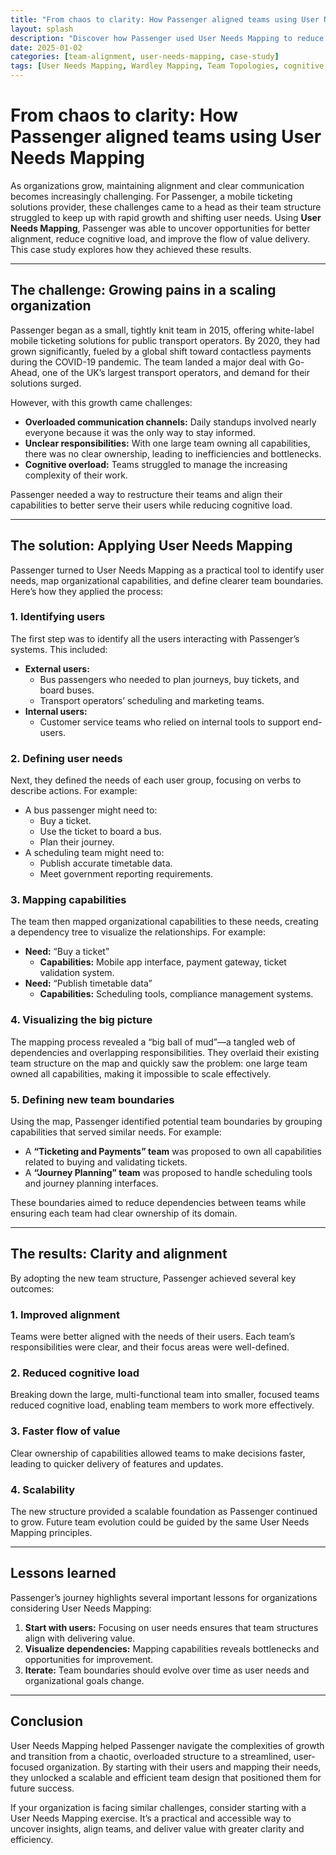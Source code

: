 ```yaml
---
title: "From chaos to clarity: How Passenger aligned teams using User Needs Mapping"
layout: splash 
description: "Discover how Passenger used User Needs Mapping to reduce cognitive load, align teams, and improve flow in a growing organization."
date: 2025-01-02
categories: [team-alignment, user-needs-mapping, case-study]
tags: [User Needs Mapping, Wardley Mapping, Team Topologies, cognitive load, organizational design]
---
```


# From chaos to clarity: How Passenger aligned teams using User Needs Mapping

As organizations grow, maintaining alignment and clear communication becomes increasingly challenging. For Passenger, a mobile ticketing solutions provider, these challenges came to a head as their team structure struggled to keep up with rapid growth and shifting user needs. Using **User Needs Mapping**, Passenger was able to uncover opportunities for better alignment, reduce cognitive load, and improve the flow of value delivery. This case study explores how they achieved these results.

---

## The challenge: Growing pains in a scaling organization

Passenger began as a small, tightly knit team in 2015, offering white-label mobile ticketing solutions for public transport operators. By 2020, they had grown significantly, fueled by a global shift toward contactless payments during the COVID-19 pandemic. The team landed a major deal with Go-Ahead, one of the UK’s largest transport operators, and demand for their solutions surged.

However, with this growth came challenges:
- **Overloaded communication channels:** Daily standups involved nearly everyone because it was the only way to stay informed.
- **Unclear responsibilities:** With one large team owning all capabilities, there was no clear ownership, leading to inefficiencies and bottlenecks.
- **Cognitive overload:** Teams struggled to manage the increasing complexity of their work.

Passenger needed a way to restructure their teams and align their capabilities to better serve their users while reducing cognitive load.

---

## The solution: Applying User Needs Mapping

Passenger turned to User Needs Mapping as a practical tool to identify user needs, map organizational capabilities, and define clearer team boundaries. Here’s how they applied the process:

### 1. Identifying users

The first step was to identify all the users interacting with Passenger’s systems. This included:
- **External users:**
  - Bus passengers who needed to plan journeys, buy tickets, and board buses.
  - Transport operators’ scheduling and marketing teams.
- **Internal users:**
  - Customer service teams who relied on internal tools to support end-users.

### 2. Defining user needs

Next, they defined the needs of each user group, focusing on verbs to describe actions. For example:
- A bus passenger might need to:
  - Buy a ticket.
  - Use the ticket to board a bus.
  - Plan their journey.
- A scheduling team might need to:
  - Publish accurate timetable data.
  - Meet government reporting requirements.

### 3. Mapping capabilities

The team then mapped organizational capabilities to these needs, creating a dependency tree to visualize the relationships. For example:
- **Need:** “Buy a ticket”
  - **Capabilities:** Mobile app interface, payment gateway, ticket validation system.
- **Need:** “Publish timetable data”
  - **Capabilities:** Scheduling tools, compliance management systems.

### 4. Visualizing the big picture

The mapping process revealed a “big ball of mud”—a tangled web of dependencies and overlapping responsibilities. They overlaid their existing team structure on the map and quickly saw the problem: one large team owned all capabilities, making it impossible to scale effectively.

### 5. Defining new team boundaries

Using the map, Passenger identified potential team boundaries by grouping capabilities that served similar needs. For example:
- A **“Ticketing and Payments” team** was proposed to own all capabilities related to buying and validating tickets.
- A **“Journey Planning” team** was proposed to handle scheduling tools and journey planning interfaces.

These boundaries aimed to reduce dependencies between teams while ensuring each team had clear ownership of its domain.

---

## The results: Clarity and alignment

By adopting the new team structure, Passenger achieved several key outcomes:

### 1. Improved alignment
Teams were better aligned with the needs of their users. Each team’s responsibilities were clear, and their focus areas were well-defined.

### 2. Reduced cognitive load
Breaking down the large, multi-functional team into smaller, focused teams reduced cognitive load, enabling team members to work more effectively.

### 3. Faster flow of value
Clear ownership of capabilities allowed teams to make decisions faster, leading to quicker delivery of features and updates.

### 4. Scalability
The new structure provided a scalable foundation as Passenger continued to grow. Future team evolution could be guided by the same User Needs Mapping principles.

---

## Lessons learned

Passenger’s journey highlights several important lessons for organizations considering User Needs Mapping:

1. **Start with users:** Focusing on user needs ensures that team structures align with delivering value.
2. **Visualize dependencies:** Mapping capabilities reveals bottlenecks and opportunities for improvement.
3. **Iterate:** Team boundaries should evolve over time as user needs and organizational goals change.

---

## Conclusion

User Needs Mapping helped Passenger navigate the complexities of growth and transition from a chaotic, overloaded structure to a streamlined, user-focused organization. By starting with their users and mapping their needs, they unlocked a scalable and efficient team design that positioned them for future success.

If your organization is facing similar challenges, consider starting with a User Needs Mapping exercise. It’s a practical and accessible way to uncover insights, align teams, and deliver value with greater clarity and efficiency.


